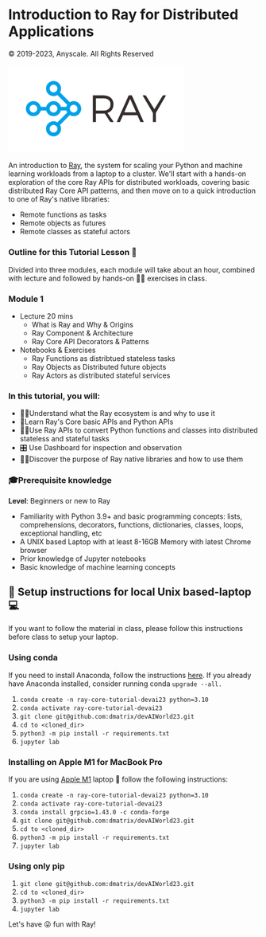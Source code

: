 # Introduction to Ray for Distributed Applications 

© 2019-2023, Anyscale. All Rights Reserved

<img src ="images/ray-logo.png" width="70%" height="35%">

An introduction to [Ray](https://www.ray.io/), the system for scaling your Python and machine learning workloads from a laptop to a cluster. 
We'll start with a hands-on exploration of the core Ray APIs for distributed workloads, covering basic distributed Ray Core API patterns, and 
then move on to a quick introduction to one of Ray's native libraries:

 * Remote functions as tasks
 * Remote objects as futures
 * Remote classes as stateful actors

### Outline for this Tutorial Lesson 📖

Divided into three modules, each module will take about an hour, combined with lecture and followed by hands-on 👩‍💻 exercises in class.

### Module 1 
 * Lecture 20 mins
   * What is Ray and Why & Origins
   * Ray Component & Architecture
   * Ray Core API Decorators & Patterns
 * Notebooks & Exercises 
    * Ray Functions as distribtued stateless tasks
    * Ray Objects as Distributed future objects 
    * Ray Actors as distributed stateful services
   
### In this tutorial, you will:
  * 👩‍💻Understand what the Ray ecosystem is and why to use it
  * 📖Learn Ray's Core basic APIs and Python APIs
  * 🧑‍💻Use Ray APIs to convert Python functions and classes into distributed stateless and stateful tasks
  * 🎛 Use Dashboard for inspection and observation
  * 🧑‍💻Discover the purpose of Ray native libraries and how to use them

### 🎓Prerequisite knowledge ###
**Level**: Beginners or new to Ray

 * Familiarity with Python 3.9+ and basic programming concepts: lists, comprehensions, decorators, functions, dictionaries, classes, loops, exceptional handling, etc
 * A UNIX based Laptop with at least 8-16GB Memory with latest Chrome browser
 * Prior knowledge of Jupyter notebooks 
 * Basic knowledge of machine learning concepts
 
 
## 👩 Setup instructions for local Unix based-laptop 💻
If you want to follow the material in class, please follow this instructions before class to setup your laptop.

### Using conda
If you need to install Anaconda, follow the instructions [here](https://www.anaconda.com/products/distribution).
If you already have Anaconda installed, consider running conda `upgrade --all.`

1. `conda create -n ray-core-tutorial-devai23 python=3.10`
2. `conda activate ray-core-tutorial-devai23`
3. `git clone git@github.com:dmatrix/devAIWorld23.git`
4. `cd to <cloned_dir>`
5. `python3 -m pip install -r requirements.txt`
7. `jupyter lab`

### Installing on Apple M1 for MacBook Pro
If you are using [Apple M1](https://docs.ray.io/en/latest/ray-overview/installation.html#m1-mac-apple-silicon-support) laptop 🍎 follow the following instructions:

1. `conda create -n ray-core-tutorial-devai23 python=3.10`
2. `conda activate ray-core-tutorial-devai23`
3. `conda install grpcio=1.43.0 -c conda-forge`
3. `git clone git@github.com:dmatrix/devAIWorld23.git`
5. `cd to <cloned_dir>`
6. `python3 -m pip install -r requirements.txt`
9. `jupyter lab`

### Using only pip
1. `git clone git@github.com:dmatrix/devAIWorld23.git`
2. `cd to <cloned_dir>`
3. `python3 -m pip install -r requirements.txt`
5. `jupyter lab`
 
Let's have 😜 fun with Ray! 
